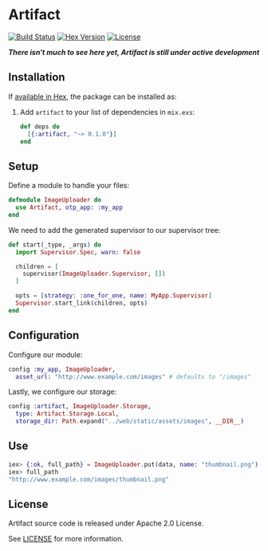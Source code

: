 # Artifact

[![Build Status][travis-img]][travis] [![Hex Version][hex-img]][hex] [![License][license-img]][license]

[travis-img]: https://travis-ci.org/doomspork/artifact.png?branch=master
[travis]: https://travis-ci.org/doomspork/artifact
[hex-img]: https://img.shields.io/hexpm/v/artifact.svg
[hex]: https://hex.pm/packages/artifact
[license-img]: http://img.shields.io/badge/license-MIT-brightgreen.svg
[license]: http://opensource.org/licenses/MIT

___There isn't much to see here yet, Artifact is still under active development___

## Installation

If [available in Hex](https://hex.pm/docs/publish), the package can be installed as:

1. Add `artifact` to your list of dependencies in `mix.exs`:

	```elixir
	def deps do
	  [{:artifact, "~> 0.1.0"}]
	end
	```
        
## Setup

Define a module to handle your files:

```elixir
defmodule ImageUploader do
  use Artifact, otp_app: :my_app
end
```

We need to add the generated supervisor to our supervisor tree:

```elixir
def start(_type, _args) do
  import Supervisor.Spec, warn: false

  children = [
    supervisor(ImageUploader.Supervisor, [])
  ]

  opts = [strategy: :one_for_one, name: MyApp.Supervisor]
  Supervisor.start_link(children, opts)
end
```

## Configuration

Configure our module:

```elixir
config :my_app, ImageUploader,
  asset_url: "http://www.example.com/images" # defaults to "/images"
```

Lastly, we configure our storage:

```elixir
config :artifact, ImageUploader.Storage,
  type: Artifact.Storage.Local,
  storage_dir: Path.expand("../web/static/assets/images", __DIR__)
```

## Use

```elixir
iex> {:ok, full_path} = ImageUploader.put(data, name: "thumbnail.png")
iex> full_path
"http://www.example.com/images/thumbnail.png"
```

## License

Artifact source code is released under Apache 2.0 License.

See [LICENSE](LICENSE) for more information.

